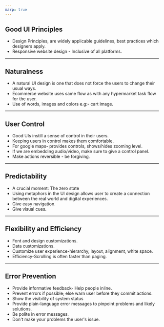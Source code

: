 ```yaml
---
marp: true
---
```


## Good UI Principles
+ Design Principles, are widely applicable guidelines, best practices which designers apply.
+ Responsive website design - Inclusive of all platforms.

---

## Naturalness 
+ A natural UI design is one that does not force the users to change their usual ways.
+ Ecommerce website uses same flow as with any hypermarket  task flow for the user.
+ Use of words, images and colors e.g:- cart image.

---

## User Control
+ Good UIs instill a sense of control in their users.
+ Keeping users in control makes them comfortable.
+ For google maps- provides controls, shows/hides zooming level.
+ If we are embedding audio/video, make sure to give a control panel.
+ Make actions reversible - be forgiving.

---

## Predictability
+ A crucial moment: The zero state 
+ Using metaphors in the UI design allows user to create a connection between the real world and digital experiences.
+ Give easy navigation.
+ Give visual cues.

---

## Flexibility and Efficiency
+ Font and design customizations.
+ Data customizations.
+ Customize user experience-hierarchy, layout, alignment, white space.
+ Efficiency-Scrolling is often faster than paging.

---

## Error Prevention
+ Provide informative feedback- Help people inline.
+ Prevent errors if possible; else warn user before they commit actions.
+ Show the visibility of system status
+ Provide plain-language error messages to pinpoint problems and likely solutions.
+ Be polite in error messages.
+ Don't make your problems the user's issue.